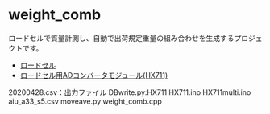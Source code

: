 # weight_comb
ロードセルで質量計測し、自動で出荷規定重量の組み合わせを生成するプロジェクトです。

* [ロードセル](http://akizukidenshi.com/catalog/g/gP-13041/)
* [ロードセル用ADコンバータモジュール(HX711)](http://akizukidenshi.com/catalog/g/gK-12370/)

20200428.csv：出力ファイル
DBwrite.py:HX711
HX711.ino
HX711multi.ino
aiu_a33_s5.csv
moveave.py
weight_comb.cpp
